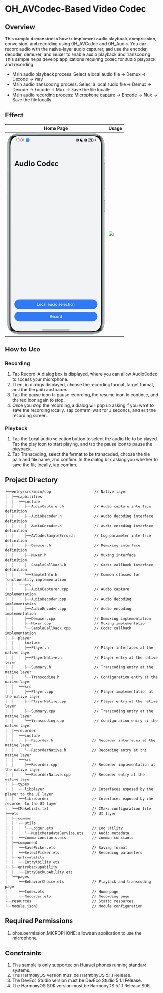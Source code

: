 # OH_AVCodec-Based Video Codec

## Overview
This sample demonstrates how to implement audio playback, compression, conversion, and recording using OH_AVCodec and OH_Audio. You can record audio with the native-layer audio capturer, and use the encoder, decoder, demuxer, and muxer to enable audio playback and transcoding. This sample helps develop applications requiring codec for audio playback and recording.

- Main audio playback process: Select a local audio file -> Demux -> Decode -> Play
- Main audio transcoding process: Select a local audio file -> Demux -> Decode -> Encode -> Mux -> Save the file locally
- Main audio recording process: Microphone capture -> Encode -> Mux -> Save the file locally

## Effect
| Home Page                                            | Usage                                           |
|--------------------------------------------------|--------------------------------------------------|
| <img src='screenshots/device/001.png' width=320> | <img src='screenshots/device/002.gif' width=320> | 


## How to Use

### Recording

1. Tap Record. A dialog box is displayed, where you can allow AudioCodec to access your microphone.
2. Then, in dialogs displayed, choose the recording format, target format, and the file path and name.
3. Tap the pause icon to pause recording, the resume icon to continue, and the red icon again to stop.
4. Once you stop the recording, a dialog will pop up asking if you want to save the recording locally. Tap confirm, wait for 3 seconds, and exit the recording screen.

### Playback
1. Tap the Local audio selection button to select the audio file to be played. Tap the play icon to start playing, and tap the pause icon to pause the playback.
2. Tap Transcoding, select the format to be transcoded, choose the file path and file name, and confirm. In the dialog box asking you whether to save the file locally, tap confirm.

## Project Directory

```
├──entry/src/main/cpp                    // Native layer
│  ├──capbilities
│  │  ├──include
│  │  │  ├──AudioCapturer.h              // Audio capture interface definition
│  │  │  ├──AudioDecoder.h               // Audio decoding interface definition
│  │  │  ├──AudioEncoder.h               // Audio encoding interface definition
│  │  │  ├──AVCodecSampleError.h         // Log parameter interface definition
│  │  │  ├──Demuxer.h                    // Demuxing interface definition
│  │  │  ├──Muxer.h                      // Muxing interface definition
│  │  │  ├──SampleCallback.h             // Codec callback interface definition
│  │  │  └──SampleInfo.h                 // Common classes for functionality implementation 
│  │  └──src 
│  │     ├──AudioCapturer.cpp            // Audio capture implementation
│  │     ├──AudioDecoder.cpp             // Audio decoding implementation
│  │     ├──AudioEncoder.cpp             // Audio encoding implementation
│  │     ├──Demuxer.cpp                  // Demuxing implementation
│  │     ├──Muxer.cpp                    // Muxing implementation
│  │     └──SampleCallback.cpp           // Codec callback implementation 
│  ├──player
│  │  ├──include
│  │  │  ├──Player.h                     // Player interfaces at the native layer
│  │  │  ├──PlayerNative.h               // Player entry at the native layer 
│  │  │  ├──Summary.h                    // Transcoding entry at the native layer
│  │  │  └──Transcoding.h                // Configuration entry at the native layer
│  │  └──src
│  │     ├──Player.cpp                   // Player implementation at the native layer
│  │     ├──PlayerNative.cpp             // Player entry at the native layer
│  │     ├──Summary.cpp                  // Transcoding entry at the native layer
│  │     └──Transcoding.cpp              // Configuration entry at the native layer 
│  │──recorder
│  │  ├──include
│  │  │  ├──Recorder.h                  // Recorder interfaces at the native layer
│  │  │  └──RecorderNative.h            // Recording entry at the native layer
│  │  └──src
│  │     ├──Recorder.cpp                // Recorder implementation at the native layer
│  │     └──RecorderNative.cpp          // Recorder entry at the native layer
│  ├──types
│  │  ├──libplayer                      // Interfaces exposed by the player to the UI layer
│  │  └──librecorder                    // Interfaces exposed by the recorder to the UI layer
│  └──CMakeLists.txt                    // CMake configuration file
├──ets                                  // UI layer
│  ├──common
│  │  ├──utils
│  │  │  └──Logger.ets                  // Log utility
│  │  │  └──MusicMetadataService.ets    // Audio metadata
│  │  └──CommonConstants.ets            // Common constants
│  ├──component
│  │  ├──SavePicker.ets                 // Saving format
│  │  └──SelectPicker.ets               // Recording parameters
│  ├──entryability                    
│  │  └──EntryAbility.ets
│  ├──entrybackupability            
│  │  └──EntryBackupAbility.ets     
│  └──pages
│     ├──BehaviorChoice.ets             // Playback and transcoding page
│     ├──Index.ets                      // Home page
│     └──Recorder.ets                   // Recording page
├──resources                            // Static resources
└──module.json5                         // Module configuration
```

## Required Permissions

1. ohos.permission.MICROPHONE: allows an application to use the microphone.

## Constraints

1. This sample is only supported on Huawei phones running standard systems.
2. The HarmonyOS version must be HarmonyOS 5.1.1 Release.
3. The DevEco Studio version must be DevEco Studio 5.1.1 Release.
4. The HarmonyOS SDK version must be HarmonyOS 5.1.1 Release SDK.